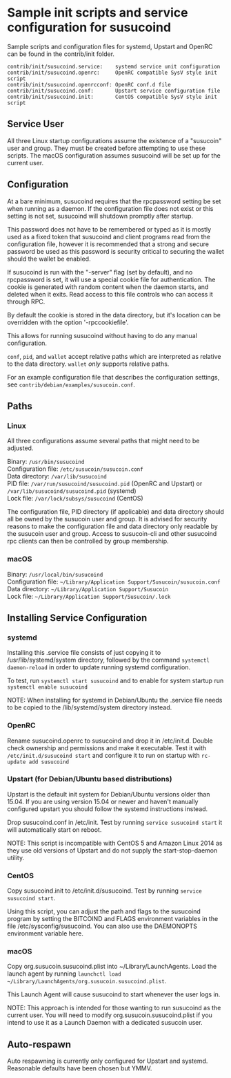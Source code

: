 Sample init scripts and service configuration for susucoind
==========================================================

Sample scripts and configuration files for systemd, Upstart and OpenRC
can be found in the contrib/init folder.

    contrib/init/susucoind.service:    systemd service unit configuration
    contrib/init/susucoind.openrc:     OpenRC compatible SysV style init script
    contrib/init/susucoind.openrcconf: OpenRC conf.d file
    contrib/init/susucoind.conf:       Upstart service configuration file
    contrib/init/susucoind.init:       CentOS compatible SysV style init script

Service User
---------------------------------

All three Linux startup configurations assume the existence of a "susucoin" user
and group.  They must be created before attempting to use these scripts.
The macOS configuration assumes susucoind will be set up for the current user.

Configuration
---------------------------------

At a bare minimum, susucoind requires that the rpcpassword setting be set
when running as a daemon.  If the configuration file does not exist or this
setting is not set, susucoind will shutdown promptly after startup.

This password does not have to be remembered or typed as it is mostly used
as a fixed token that susucoind and client programs read from the configuration
file, however it is recommended that a strong and secure password be used
as this password is security critical to securing the wallet should the
wallet be enabled.

If susucoind is run with the "-server" flag (set by default), and no rpcpassword is set,
it will use a special cookie file for authentication. The cookie is generated with random
content when the daemon starts, and deleted when it exits. Read access to this file
controls who can access it through RPC.

By default the cookie is stored in the data directory, but it's location can be overridden
with the option '-rpccookiefile'.

This allows for running susucoind without having to do any manual configuration.

`conf`, `pid`, and `wallet` accept relative paths which are interpreted as
relative to the data directory. `wallet` *only* supports relative paths.

For an example configuration file that describes the configuration settings,
see `contrib/debian/examples/susucoin.conf`.

Paths
---------------------------------

### Linux

All three configurations assume several paths that might need to be adjusted.

Binary:              `/usr/bin/susucoind`  
Configuration file:  `/etc/susucoin/susucoin.conf`  
Data directory:      `/var/lib/susucoind`  
PID file:            `/var/run/susucoind/susucoind.pid` (OpenRC and Upstart) or `/var/lib/susucoind/susucoind.pid` (systemd)  
Lock file:           `/var/lock/subsys/susucoind` (CentOS)  

The configuration file, PID directory (if applicable) and data directory
should all be owned by the susucoin user and group.  It is advised for security
reasons to make the configuration file and data directory only readable by the
susucoin user and group.  Access to susucoin-cli and other susucoind rpc clients
can then be controlled by group membership.

### macOS

Binary:              `/usr/local/bin/susucoind`  
Configuration file:  `~/Library/Application Support/Susucoin/susucoin.conf`  
Data directory:      `~/Library/Application Support/Susucoin`  
Lock file:           `~/Library/Application Support/Susucoin/.lock`  

Installing Service Configuration
-----------------------------------

### systemd

Installing this .service file consists of just copying it to
/usr/lib/systemd/system directory, followed by the command
`systemctl daemon-reload` in order to update running systemd configuration.

To test, run `systemctl start susucoind` and to enable for system startup run
`systemctl enable susucoind`

NOTE: When installing for systemd in Debian/Ubuntu the .service file needs to be copied to the /lib/systemd/system directory instead.

### OpenRC

Rename susucoind.openrc to susucoind and drop it in /etc/init.d.  Double
check ownership and permissions and make it executable.  Test it with
`/etc/init.d/susucoind start` and configure it to run on startup with
`rc-update add susucoind`

### Upstart (for Debian/Ubuntu based distributions)

Upstart is the default init system for Debian/Ubuntu versions older than 15.04. If you are using version 15.04 or newer and haven't manually configured upstart you should follow the systemd instructions instead.

Drop susucoind.conf in /etc/init.  Test by running `service susucoind start`
it will automatically start on reboot.

NOTE: This script is incompatible with CentOS 5 and Amazon Linux 2014 as they
use old versions of Upstart and do not supply the start-stop-daemon utility.

### CentOS

Copy susucoind.init to /etc/init.d/susucoind. Test by running `service susucoind start`.

Using this script, you can adjust the path and flags to the susucoind program by
setting the BITCOIND and FLAGS environment variables in the file
/etc/sysconfig/susucoind. You can also use the DAEMONOPTS environment variable here.

### macOS

Copy org.susucoin.susucoind.plist into ~/Library/LaunchAgents. Load the launch agent by
running `launchctl load ~/Library/LaunchAgents/org.susucoin.susucoind.plist`.

This Launch Agent will cause susucoind to start whenever the user logs in.

NOTE: This approach is intended for those wanting to run susucoind as the current user.
You will need to modify org.susucoin.susucoind.plist if you intend to use it as a
Launch Daemon with a dedicated susucoin user.

Auto-respawn
-----------------------------------

Auto respawning is currently only configured for Upstart and systemd.
Reasonable defaults have been chosen but YMMV.
